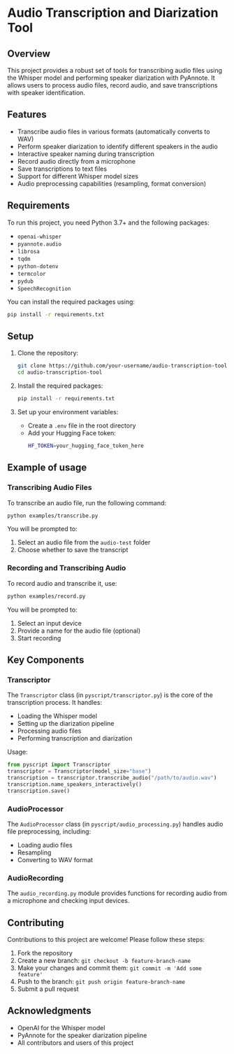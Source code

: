 # Audio Transcription and Diarization Tool

## Overview

This project provides a robust set of tools for transcribing audio files using the Whisper model and performing speaker diarization with PyAnnote. It allows users to process audio files, record audio, and save transcriptions with speaker identification.

## Features

- Transcribe audio files in various formats (automatically converts to WAV)
- Perform speaker diarization to identify different speakers in the audio
- Interactive speaker naming during transcription
- Record audio directly from a microphone
- Save transcriptions to text files
- Support for different Whisper model sizes
- Audio preprocessing capabilities (resampling, format conversion)

## Requirements

To run this project, you need Python 3.7+ and the following packages:

- `openai-whisper`
- `pyannote.audio`
- `librosa`
- `tqdm`
- `python-dotenv`
- `termcolor`
- `pydub`
- `SpeechRecognition`

You can install the required packages using:

```bash
pip install -r requirements.txt
```

## Setup

1. Clone the repository:
   ```bash
   git clone https://github.com/your-username/audio-transcription-tool.git
   cd audio-transcription-tool
   ```

2. Install the required packages:
   ```bash
   pip install -r requirements.txt
   ```

3. Set up your environment variables:
   - Create a `.env` file in the root directory
   - Add your Hugging Face token:
     ```bash
     HF_TOKEN=your_hugging_face_token_here
     ```

## Example of usage

### Transcribing Audio Files
To transcribe an audio file, run the following command:

```bash
python examples/transcribe.py
```

You will be prompted to:
1. Select an audio file from the `audio-test` folder
2. Choose whether to save the transcript

### Recording and Transcribing Audio
To record audio and transcribe it, use:

```bash
python examples/record.py
```

You will be prompted to:
1. Select an input device
2. Provide a name for the audio file (optional)
3. Start recording

## Key Components

### Transcriptor

The `Transcriptor` class (in `pyscript/transcriptor.py`) is the core of the transcription process. It handles:
- Loading the Whisper model
- Setting up the diarization pipeline
- Processing audio files
- Performing transcription and diarization

Usage:

```python
from pyscript import Transcriptor
transcriptor = Transcriptor(model_size="base")
transcription = transcriptor.transcribe_audio("/path/to/audio.wav")
transcription.name_speakers_interactively()
transcription.save()
```

### AudioProcessor

The `AudioProcessor` class (in `pyscript/audio_processing.py`) handles audio file preprocessing, including:
- Loading audio files
- Resampling
- Converting to WAV format

### AudioRecording

The `audio_recording.py` module provides functions for recording audio from a microphone and checking input devices.

## Contributing

Contributions to this project are welcome! Please follow these steps:

1. Fork the repository
2. Create a new branch: `git checkout -b feature-branch-name`
3. Make your changes and commit them: `git commit -m 'Add some feature'`
4. Push to the branch: `git push origin feature-branch-name`
5. Submit a pull request

## Acknowledgments

- OpenAI for the Whisper model
- PyAnnote for the speaker diarization pipeline
- All contributors and users of this project